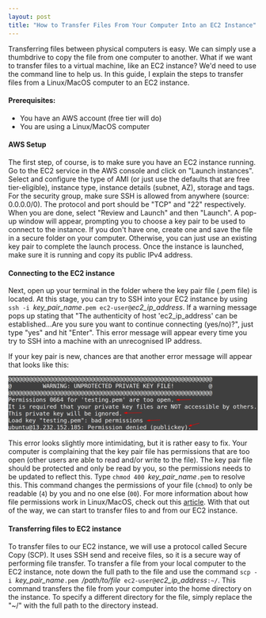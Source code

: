 ```yaml
---
layout: post
title: "How to Transfer Files From Your Computer Into an EC2 Instance"
---
```


Transferring files between physical computers is easy. We can simply use a thumbdrive to copy the file from one computer to another. What if we want to transfer files to a virtual machine, like an EC2 instance? We'd need to use the command line to help us. In this guide, I explain the steps to transfer files from a Linux/MacOS computer to an EC2 instance.

#### Prerequisites:

- You have an AWS account (free tier will do)
- You are using a Linux/MacOS computer

#### AWS Setup

The first step, of course, is to make sure you have an EC2 instance running. Go to the EC2 service in the AWS console and click on "Launch instances". Select and configure the type of AMI (or just use the defaults that are free tier-eligible), instance type, instance details (subnet, AZ), storage and tags. For the security group, make sure SSH is allowed from anywhere (source: 0.0.0.0/0). The protocol and port should be "TCP" and "22" respectively. When you are done, select "Review and Launch" and then "Launch". A pop-up window will appear, prompting you to choose a key pair to be used to connect to the instance. If you don't have one, create one and save the file in a secure folder on your computer. Otherwise, you can just use an existing key pair to complete the launch process. Once the instance is launched, make sure it is running and copy its public IPv4 address.

#### Connecting to the EC2 instance

Next, open up your terminal in the folder where the key pair file (.pem file) is located. At this stage, you can try to SSH into your EC2 instance by using `ssh -i `*key_pair_name*`.pem ec2-user@`*ec2_ip_address*. If a warning message pops up stating that "The authenticity of host 'ec2_ip_address' can be established...Are you sure you want to continue connecting (yes/no)?", just type "yes" and hit "Enter". This error message will appear every time you try to SSH into a machine with an unrecognised IP address.

If your key pair is new, chances are that another error message will appear that looks like this:

![ec2-ssh-error.png](/assets/img/posts/how-to-transfer-files-from-your-computer-to-an-ec2-instance/ec2-ssh-error.png)

This error looks slightly more intimidating, but it is rather easy to fix. Your computer is complaining that the key pair file has permissions that are too open (other users are able to read and/or write to the file). The key pair file should be protected and only be read by you, so the permissions needs to be updated to reflect this. Type `chmod 400 `*key_pair_name*`.pem` to resolve this. This command changes the permissions of your file (`chmod`) to only be readable (`4`) by you and no one else (`00`). For more information about how file permissions work in Linux/MacOS, check out this [article](https://www.tutorialspoint.com/unix/unix-file-permission.htm). With that out of the way, we can start to transfer files to and from our EC2 instance.

#### Transferring files to EC2 instance

To transfer files to our EC2 instance, we will use a protocol called Secure Copy (SCP). It uses SSH send and receive files, so it is a secure way of performing file transfer. To transfer a file from your local computer to the EC2 instance, note down the full path to the file and use the command `scp -i `*key_pair_name*`.pem `*/path/to/file*` ec2-user@`*ec2_ip_address*`:~/`. This command transfers the file from your computer into the home directory on the instance. To specify a different directory for the file, simply replace the "~/" with the full path to the directory instead.